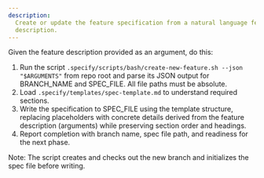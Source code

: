 ```yaml
---
description:
  Create or update the feature specification from a natural language feature
  description.
---
```


Given the feature description provided as an argument, do this:

1. Run the script
   `.specify/scripts/bash/create-new-feature.sh --json "$ARGUMENTS"` from repo
   root and parse its JSON output for BRANCH_NAME and SPEC_FILE. All file paths
   must be absolute.
2. Load `.specify/templates/spec-template.md` to understand required sections.
3. Write the specification to SPEC_FILE using the template structure, replacing
   placeholders with concrete details derived from the feature description
   (arguments) while preserving section order and headings.
4. Report completion with branch name, spec file path, and readiness for the
   next phase.

Note: The script creates and checks out the new branch and initializes the spec
file before writing.
